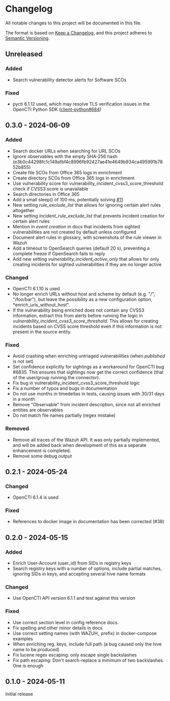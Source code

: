 # Changelog

All notable changes to this project will be documented in this file.

The format is based on [Keep a Changelog](https://keepachangelog.com/en/1.0.0/),
and this project adheres to [Semantic Versioning](https://semver.org/spec/v2.0.0.html).

## Unreleased

### Added

- Search vulnerability detector alerts for Software SCOs

### Fixed

- pycti 6.1.12 used, which may resolve TLS verification issues in the OpenCTI
Python SDK
  ([client-python#684](https://github.com/OpenCTI-Platform/client-python/pull/684))

## 0.3.0 - 2024-06-09

### Added

- Search docker URLs when searching for URL SCOs
- Ignore observables with the empty SHA-256 hash
  (e3b0c44298fc1c149afbf4c8996fb92427ae41e4649b934ca495991b7852b855)
- Create file SCOs from Office 365 logs in enrichment
- Create directory SCOs from Office 365 logs in enrichment
- Use vulnerability score for vulnerability_incident_cvss3_score_threshold
  check if CVSS3 score is unavailable
- Search directories in Office 365
- Add a small sleep() of 100 ms, potentially solving
  [#11](https://github.com/misje/opencti-wazuh-connector/issues/11)
- New setting *rule_exclude_list* that allows for ignoring certain alert rules
  altogether
- New setting *incident_rule_exclude_list* that prevents incident creation for
  certain alert rules
- Mention in *event creation* in docs that incidents from sighted
  vulnerabilities are not created by default unless configured
- Document alert rules in glossary, with screenshots of the rule viewer in
  Wazuh
- Add a timeout to OpenSearch queries (default 20 s), preventing a complete
  freeze if OpenSearch fails to reply
- Add new setting *vulnerability_incident_active_only* that allows for only
  creating incidents for sighted vulnerabilities if they are no longer active

### Changed

- OpenCTI 6.1.10 is used
- No longer enrich URLs without host and scheme by default (e.g. "/",
  "/foo/bar"), but leave the possibility as a new configuration option,
  *enrich_urls_without_host".
- If the vulnerability being enriched does not contain any CVSS3 information,
  extract this from alerts before running the logic in
  *vulnerability_incident_cvss3_score_threshold*. This allows for creating
  incidents based on CVSS score threshold even if this information is not
  present in the source entity.

### Fixed

- Avoid crashing when enriching untriaged vulnerabilities (when *published* is
  not set)
- Set confidence explicitly for sightings as a workaround for OpenCTI bug
  #6835. This ensures that sightings now get the correct confidence (that of
  the user/group running the connector).
- Fix bug in vulnerability_incident_cvss3_score_threshold logic
- Fix a number of typos and bugs in documentation
- Do not use months in timedeltas in tests, causing issues with 30/31 days in a
  month
- Remove "Observable" from incident description, since not all enriched
  entities are observables
- Do not match file names partially (regex mistake)

### Removed

- Remove all traces of the Wazuh API. It was only partially implemented, and
  will be added back when development of this as a separate enhancement is
  completed.
- Remove some debug output

## 0.2.1 - 2024-05-24

### Changed

- OpenCTI 6.1.4 is used

### Fixed

- References to docker image in documentation has been corrected (#38)

## 0.2.0 - 2024-05-15

### Added

- Enrich User-Account (user_id) from SIDs in registry keys
- Search registry keys with a number of options, include partial matches,
  ignoring SIDs in keys, and accepting several hive name formats

### Changed

- Use OpenCTI API version 6.1.1 and test against this version

### Fixed

- Use correct section level in config reference docs.
- Fix spelling and other minor details in docs
- Use correct setting names (with WAZUH\_ prefix) in docker-compose examples
- When enriching reg. keys, include full path (a bug caused only the hive name
  to be produced)
- Fix lucene regex escaping: only escape single backslashes
- Fix path escaping: Don't search-replace a minimum of two backslashes. One is
  enough

## 0.1.0 - 2024-05-11

Initial release
